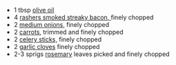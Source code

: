 - 1 tbsp [olive oil](https://www.bbcgoodfood.com/glossary/olive-oil-glossary)
- 4 [rashers smoked streaky bacon, ](https://www.bbcgoodfood.com/glossary/bacon-glossary)finely chopped
- 2 [medium onions,](https://www.bbcgoodfood.com/glossary/onion-glossary) finely chopped
- 2 [carrots,](https://www.bbcgoodfood.com/glossary/carrots-glossary) trimmed and finely chopped
- 2 [celery sticks,](https://www.bbcgoodfood.com/glossary/celery-glossary) finely chopped
- 2 [garlic cloves](https://www.bbcgoodfood.com/glossary/garlic-glossary) finely chopped
- 2-3 sprigs [rosemary](https://www.bbcgoodfood.com/glossary/rosemary-glossary) leaves picked and finely chopped
